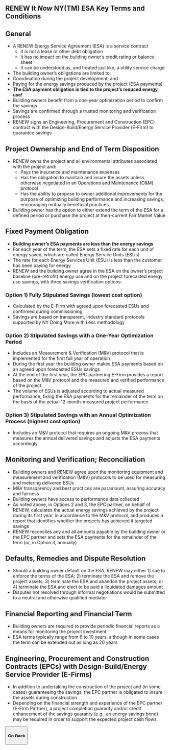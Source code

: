 <div class="main">
        <section>
            <div class="container">


# RENEW It *Now* NY(TM) ESA Key Terms and Conditions

## General

* A RENEW Energy Service Agreement (ESA) is a service contract
  * It is not a lease or other debt obligation
  * It has no impact on the building owner’s credit rating or balance sheet
  * It can be understood as, and treated just like, a utility service charge
* The building owner’s obligations are limited to:
 * Coordination during the project development; and
 * Paying for the energy savings produced by the project (ESA payments)
* **The ESA payment obligation is tied to the project’s reduced energy use!**
* Building owners benefit from a one-year optimization period to confirm the savings
* Savings are confirmed through a trusted monitoring and verification process
* RENEW signs an Engineering, Procurement and Construction (EPC) contract with the Design-Build/Energy Service Provider (E-Firm) to guarantee savings

## Project Ownership and End of Term Disposition
* RENEW owns the project and all environmental attributes associated with the project and:
  * Pays the insurance and maintenance expenses
  * Has the obligation to maintain and insure the assets unless otherwise negotiated in an Operations and Maintenance (O&M) protocol
  * Has the ability to propose to owner additional improvements for the purpose of optimizing building performance and increasing savings, encouraging mutually beneficial practices
* Building owner has the option to either extend the term of the ESA for a defined period or purchase the project at then-current Fair Market Value

## Fixed Payment Obligation
* **Building owner’s ESA payments are less than the energy savings**
* For each year of the term, the ESA sets a fixed rate for each unit of energy saved, which are called Energy Service Units (ESUs)
* The rate for each Energy Services Unit (ESU) is less than the customer has been paying for energy
* RENEW and the building owner agree in the ESA on the owner’s project baseline (pre-retrofit) energy use and on the project forecasted energy use savings, with three savings verification options:

### Option 1) Fully Stipulated Savings (lowest cost option)
 * Calculated by the E-Firm with agreed upon forecasted ESUs and confirmed during commissioning
 * Savings are based on transparent, industry standard protocols supported by NY Doing More with Less methodology

### Option 2) Stipulated Savings with a One-Year Optimization Period 
 * Includes an Measurement & Verification (M&V) protocol that is implemented for the first full year of operation
 * During the first year the building owner makes ESA payments based on an agreed upon forecasted ESUs savings
 * At the end of the first year, the EPC partnering E-Firm provides a report based on the M&V protocol and the measured and verified performance of the project
 * The volume of ESUs is adjusted according to actual measured performance, fixing the ESA payments for the remainder of the term on the basis of the actual 12-month-measured project performance

### Option 3) Stipulated Savings with an Annual Optimization Process (highest cost option)
 * Includes an M&V protocol that requires an ongoing M&V process that measures the annual delivered savings and adjusts the ESA payments accordingly

## Monitoring and Verification; Reconciliation
* Building owners and RENEW agree upon the monitoring equipment and measurement and verification (M&V) protocols to be used for measuring and metering delivered ESUs
* M&V transparency and best practices are paramount, assuring accuracy and fairness
* Building owners have access to performance data collected
* As noted above, in Options 2 and 3, the EPC partner, on behalf of RENEW, calculates the actual energy savings achieved by the project during its first year, in accordance to the M&V protocol, and produces a report that identifies whether the projects has achieved it targeted savings
* RENEW reconciles any and all amounts payable by the building owner or the EPC partner and sets the ESA payments for the remainder of the term (or, in Option 3, annually)

## Defaults, Remedies and Dispute Resolution
* Should a building owner default on the ESA, RENEW may either 1) sue to enforce the terms of the ESA; 2) terminate the ESA and remove the project assets; 3) terminate the ESA and abandon the project assets; or 4) terminate the ESA and elect to be paid a liquidated damages amount
* Disputes not resolved through informal negotiations would be submitted to a neutral and otherwise qualified mediator

## Financial Reporting and Financial Term
* Building owners are required to provide periodic financial reports as a means for monitoring the project investment
* ESA terms typically range from 6 to 10 years, although in some cases the term can be extended out as long as 20 years

## Engineering, Procurement and Construction Contracts (EPCs) with Design-Build/Energy Service Provider (E-Firms)
* In addition to undertaking the construction of the project and (in some cases) guaranteeing the savings, the EPC partner is obligated to insure the assets during construction
* Depending on the financial strength and experience of the EPC partner (E-Firm Partner), a project completion guaranty and/or credit enhancement of the savings guaranty (e.g., an energy savings bond) may be required in order to support the expected project cash flows




<button onclick="goBack()" type="button" class="btn btn-default" aria-label="Go Back">
  <span class="glyphicon glyphicon-arrow-left" aria-hidden="true"></span>
 <h4>Go Back</h4>
</button>